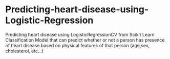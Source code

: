 # Predicting-heart-disease-using-Logistic-Regression
Predicting heart disease using LogisticRegressionCV from Scikit Learn
Classification Model that can predict whether or not a person has presence of heart disease based on physical features of that person (age,sex, cholesterol, etc...)

